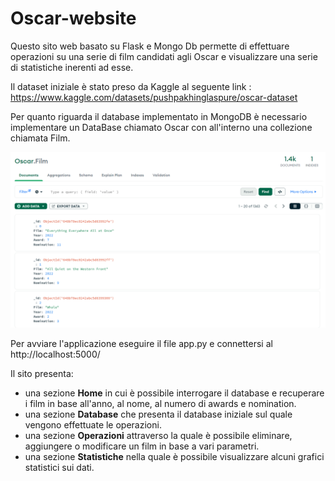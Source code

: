 # Oscar-website

Questo sito web basato su Flask e Mongo Db permette di effettuare operazioni su una serie di film candidati agli Oscar e visualizzare una serie di statistiche inerenti ad esse.

Il dataset iniziale è stato preso da Kaggle al seguente link :
https://www.kaggle.com/datasets/pushpakhinglaspure/oscar-dataset

Per quanto riguarda il database implementato in MongoDB è necessario implementare un DataBase chiamato Oscar con all'interno una collezione chiamata Film.

![Immagine DataBase](./img/database.png)

Per avviare l'applicazione eseguire il file app.py e connettersi al http://localhost:5000/

Il sito presenta:
- una sezione **Home** in cui è possibile interrogare il database e recuperare i film in base all'anno, al nome, al numero di awards e nomination.
- una sezione **Database** che presenta il database iniziale sul quale vengono effettuate le operazioni.
- una sezione **Operazioni** attraverso la quale è possibile eliminare, aggiungere o modificare un film in base a vari parametri.
- una sezione **Statistiche** nella quale è possibile visualizzare alcuni grafici statistici sui dati.
